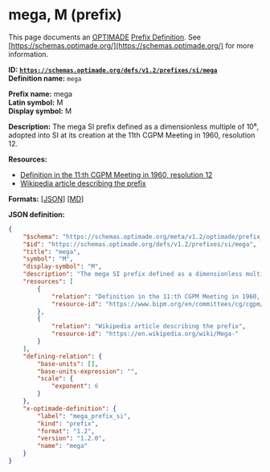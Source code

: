 # mega, M (prefix)

This page documents an [OPTIMADE](https://www.optimade.org/) [Prefix Definition](https://schemas.optimade.org/#definitions). See [https://schemas.optimade.org/](https://schemas.optimade.org/) for more information.

**ID: [`https://schemas.optimade.org/defs/v1.2/prefixes/si/mega`](https://schemas.optimade.org/defs/v1.2/prefixes/si/mega.md)**  
**Definition name:** `mega`

**Prefix name:** mega  
**Latin symbol:** M  
**Display symbol:** M  
  
**Description:** The mega SI prefix defined as a dimensionless multiple of 10⁶, adopted into SI at its creation at the 11th CGPM Meeting in 1960, resolution 12.



**Resources:**

- [Definition in the 11:th CGPM Meeting in 1960, resolution 12](https://www.bipm.org/en/committees/cg/cgpm/11-1960/resolution-12)
- [Wikipedia article describing the prefix](https://en.wikipedia.org/wiki/Mega-)


**Formats:** [[JSON](mega.json)] [[MD](mega.md)]

**JSON definition:**

``` json
{
    "$schema": "https://schemas.optimade.org/meta/v1.2/optimade/prefix_definition.md",
    "$id": "https://schemas.optimade.org/defs/v1.2/prefixes/si/mega",
    "title": "mega",
    "symbol": "M",
    "display-symbol": "M",
    "description": "The mega SI prefix defined as a dimensionless multiple of 10\u2076, adopted into SI at its creation at the 11th CGPM Meeting in 1960, resolution 12.",
    "resources": [
        {
            "relation": "Definition in the 11:th CGPM Meeting in 1960, resolution 12",
            "resource-id": "https://www.bipm.org/en/committees/cg/cgpm/11-1960/resolution-12"
        },
        {
            "relation": "Wikipedia article describing the prefix",
            "resource-id": "https://en.wikipedia.org/wiki/Mega-"
        }
    ],
    "defining-relation": {
        "base-units": [],
        "base-units-expression": "",
        "scale": {
            "exponent": 6
        }
    },
    "x-optimade-definition": {
        "label": "mega_prefix_si",
        "kind": "prefix",
        "format": "1.2",
        "version": "1.2.0",
        "name": "mega"
    }
}
```